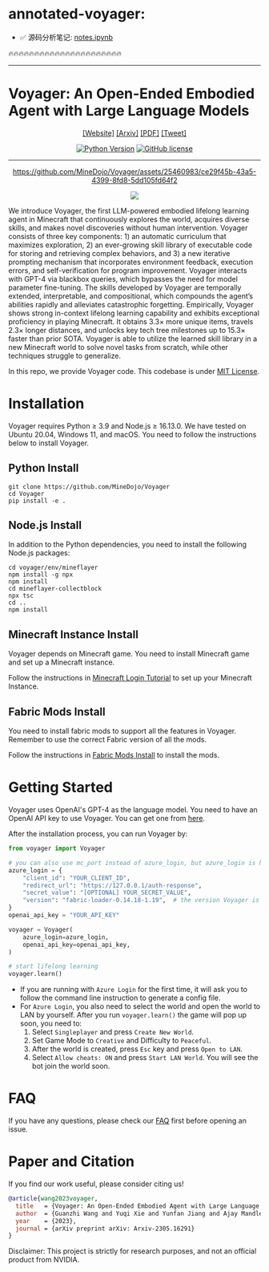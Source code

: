 # annotated-voyager:

- ️✅️ 源码分析笔记: [notes.ipynb](./notes.ipynb)

️🔥️🔥️🔥️🔥️🔥️🔥️🔥️🔥️🔥️🔥️🔥️🔥️🔥️🔥️🔥️🔥️🔥️🔥️🔥️🔥️🔥️🔥


---

# Voyager: An Open-Ended Embodied Agent with Large Language Models

<div align="center">

[[Website]](https://voyager.minedojo.org/)
[[Arxiv]](https://arxiv.org/abs/2305.16291)
[[PDF]](https://arxiv.org/pdf/2305.16291.pdf)
[[Tweet]](https://twitter.com/DrJimFan/status/1662115266933972993?s=20)

[![Python Version](https://img.shields.io/badge/Python-3.9-blue.svg)](https://github.com/MineDojo/Voyager)
[![GitHub license](https://img.shields.io/github/license/MineDojo/Voyager)](https://github.com/MineDojo/Voyager/blob/main/LICENSE)
______________________________________________________________________


https://github.com/MineDojo/Voyager/assets/25460983/ce29f45b-43a5-4399-8fd8-5dd105fd64f2

![](images/pull.png)


</div>

We introduce Voyager, the first LLM-powered embodied lifelong learning agent
in Minecraft that continuously explores the world, acquires diverse skills, and
makes novel discoveries without human intervention. Voyager consists of three
key components: 1) an automatic curriculum that maximizes exploration, 2) an
ever-growing skill library of executable code for storing and retrieving complex
behaviors, and 3) a new iterative prompting mechanism that incorporates environment
feedback, execution errors, and self-verification for program improvement.
Voyager interacts with GPT-4 via blackbox queries, which bypasses the need for
model parameter fine-tuning. The skills developed by Voyager are temporally
extended, interpretable, and compositional, which compounds the agent’s abilities
rapidly and alleviates catastrophic forgetting. Empirically, Voyager shows
strong in-context lifelong learning capability and exhibits exceptional proficiency
in playing Minecraft. It obtains 3.3× more unique items, travels 2.3× longer
distances, and unlocks key tech tree milestones up to 15.3× faster than prior SOTA.
Voyager is able to utilize the learned skill library in a new Minecraft world to
solve novel tasks from scratch, while other techniques struggle to generalize.

In this repo, we provide Voyager code. This codebase is under [MIT License](LICENSE).

# Installation

Voyager requires Python ≥ 3.9 and Node.js ≥ 16.13.0. We have tested on Ubuntu 20.04, Windows 11, and macOS. You need to
follow the instructions below to install Voyager.

## Python Install

```
git clone https://github.com/MineDojo/Voyager
cd Voyager
pip install -e .
```

## Node.js Install

In addition to the Python dependencies, you need to install the following Node.js packages:

```
cd voyager/env/mineflayer
npm install -g npx
npm install
cd mineflayer-collectblock
npx tsc
cd ..
npm install
```

## Minecraft Instance Install

Voyager depends on Minecraft game. You need to install Minecraft game and set up a Minecraft instance.

Follow the instructions in [Minecraft Login Tutorial](installation/minecraft_instance_install.md) to set up your
Minecraft Instance.

## Fabric Mods Install

You need to install fabric mods to support all the features in Voyager. Remember to use the correct Fabric version of
all the mods.

Follow the instructions in [Fabric Mods Install](installation/fabric_mods_install.md) to install the mods.

# Getting Started

Voyager uses OpenAI's GPT-4 as the language model. You need to have an OpenAI API key to use Voyager. You can get one
from [here](https://platform.openai.com/account/api-keys).

After the installation process, you can run Voyager by:

```python
from voyager import Voyager

# you can also use mc_port instead of azure_login, but azure_login is highly recommended
azure_login = {
    "client_id": "YOUR_CLIENT_ID",
    "redirect_url": "https://127.0.0.1/auth-response",
    "secret_value": "[OPTIONAL] YOUR_SECRET_VALUE",
    "version": "fabric-loader-0.14.18-1.19",  # the version Voyager is tested on
}
openai_api_key = "YOUR_API_KEY"

voyager = Voyager(
    azure_login=azure_login,
    openai_api_key=openai_api_key,
)

# start lifelong learning
voyager.learn()
```

* If you are running with `Azure Login` for the first time, it will ask you to follow the command line instruction to
  generate a config file.
* For `Azure Login`, you also need to select the world and open the world to LAN by yourself. After you
  run `voyager.learn()` the game will pop up soon, you need to:
    1. Select `Singleplayer` and press `Create New World`.
    2. Set Game Mode to `Creative` and Difficulty to `Peaceful`.
    3. After the world is created, press `Esc` key and press `Open to LAN`.
    4. Select `Allow cheats: ON` and press `Start LAN World`. You will see the bot join the world soon.

# FAQ

If you have any questions, please check our [FAQ](FAQ.md) first before opening an issue.

# Paper and Citation

If you find our work useful, please consider citing us!

```bibtex
@article{wang2023voyager,
  title   = {Voyager: An Open-Ended Embodied Agent with Large Language Models},
  author  = {Guanzhi Wang and Yuqi Xie and Yunfan Jiang and Ajay Mandlekar and Chaowei Xiao and Yuke Zhu and Linxi Fan and Anima Anandkumar},
  year    = {2023},
  journal = {arXiv preprint arXiv: Arxiv-2305.16291}
}
```

Disclaimer: This project is strictly for research purposes, and not an official product from NVIDIA.
